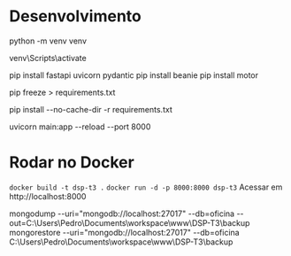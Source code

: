 # Desenvolvimento

python -m venv venv

venv\Scripts\activate

pip install fastapi uvicorn pydantic
pip install beanie
pip install motor

pip freeze > requirements.txt

pip install --no-cache-dir -r requirements.txt

uvicorn main:app --reload --port 8000

# Rodar no Docker
`docker build -t dsp-t3 .`
`docker run -d -p 8000:8000 dsp-t3`
Acessar em http://localhost:8000

mongodump --uri="mongodb://localhost:27017" --db=oficina --out=C:\Users\Pedro\Documents\workspace\www\DSP-T3\backup
mongorestore --uri="mongodb://localhost:27017" --db=oficina C:\Users\Pedro\Documents\workspace\www\DSP-T3\backup
